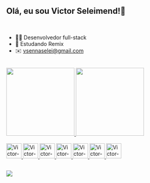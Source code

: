 ## Olá, eu sou Victor Seleimend!👋

<br />

- 🧑‍💻 Desenvolvedor full-stack
- 📖 Estudando Remix
- ✉️ vsennaselei@gmail.com

<br />
<div>
  <a href="https://github.com/vselei">
  <img height="180em" src="https://github-readme-stats.vercel.app/api?username=vselei&show_icons=true&theme=dark" />
  <img height="180em" src="https://github-readme-stats.vercel.app/api/top-langs/?username=vselei&layout=compact&theme=dark" />
</div>
<br />
<div>
  <img width="40" height="40" alt="Victor-HTML" src="https://cdn.jsdelivr.net/gh/devicons/devicon/icons/html5/html5-original.svg" />     
  <img width="40" height="40" alt="Victor-CSS" src="https://cdn.jsdelivr.net/gh/devicons/devicon/icons/css3/css3-original.svg" />
  <img width="40" height="40" alt="Victor-JavaScript" src="https://cdn.jsdelivr.net/gh/devicons/devicon/icons/javascript/javascript-original.svg" />
  <img width="40" height="40" alt="Victor-React" src="https://cdn.jsdelivr.net/gh/devicons/devicon/icons/react/react-original.svg" />
  <img width="40" height="40" alt="Victor-TailwindCSS" src="https://cdn.jsdelivr.net/gh/devicons/devicon/icons/tailwindcss/tailwindcss-plain.svg" />
  <img width="40" height="40" alt="Victor-NextJS" src="https://cdn.jsdelivr.net/gh/devicons/devicon/icons/nextjs/nextjs-original.svg" />
  <img width="40" height="40" alt="Victor-NodeJS" src="https://cdn.jsdelivr.net/gh/devicons/devicon/icons/nodejs/nodejs-original.svg" /> 
</div>

##    

<div>
  <a href="mailto:vsennaselei@gmail.com">
    <img src="https://img.shields.io/badge/Gmail-D14836?style=for-the-badge&logo=gmail&logoColor=white" />
  </a>
</div>
